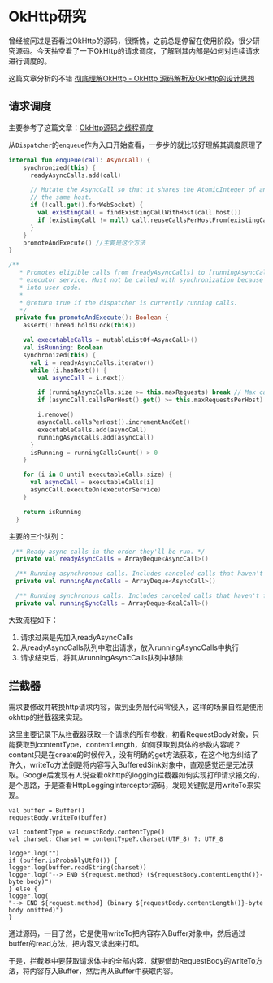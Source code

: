 # OkHttp研究

曾经被问过是否看过OkHttp的源码，很惭愧，之前总是停留在使用阶段，很少研究源码。今天抽空看了一下OkHttp的请求调度，了解到其内部是如何对连续请求进行调度的。

这篇文章分析的不错 [彻底理解OkHttp - OkHttp 源码解析及OkHttp的设计思想](https://juejin.im/post/5c1b23b9e51d4529096aaaee)

## 请求调度

主要参考了这篇文章：[OkHttp源码之线程调度](https://www.jianshu.com/p/5b197bcd83c0)

从`Dispatcher`的`enqueue`作为入口开始查看，一步步的就比较好理解其调度原理了

```kotlin
internal fun enqueue(call: AsyncCall) {
    synchronized(this) {
      readyAsyncCalls.add(call)

      // Mutate the AsyncCall so that it shares the AtomicInteger of an existing running call to
      // the same host.
      if (!call.get().forWebSocket) {
        val existingCall = findExistingCallWithHost(call.host())
        if (existingCall != null) call.reuseCallsPerHostFrom(existingCall)
      }
    }
    promoteAndExecute() //主要是这个方法
}

/**
   * Promotes eligible calls from [readyAsyncCalls] to [runningAsyncCalls] and runs them on the
   * executor service. Must not be called with synchronization because executing calls can call
   * into user code.
   *
   * @return true if the dispatcher is currently running calls.
   */
  private fun promoteAndExecute(): Boolean {
    assert(!Thread.holdsLock(this))

    val executableCalls = mutableListOf<AsyncCall>()
    val isRunning: Boolean
    synchronized(this) {
      val i = readyAsyncCalls.iterator()
      while (i.hasNext()) {
        val asyncCall = i.next()

        if (runningAsyncCalls.size >= this.maxRequests) break // Max capacity.
        if (asyncCall.callsPerHost().get() >= this.maxRequestsPerHost) continue // Host max capacity.

        i.remove()
        asyncCall.callsPerHost().incrementAndGet()
        executableCalls.add(asyncCall)
        runningAsyncCalls.add(asyncCall)
      }
      isRunning = runningCallsCount() > 0
    }

    for (i in 0 until executableCalls.size) {
      val asyncCall = executableCalls[i]
      asyncCall.executeOn(executorService)
    }

    return isRunning
  }
```

主要的三个队列：

```kotlin
 /** Ready async calls in the order they'll be run. */
  private val readyAsyncCalls = ArrayDeque<AsyncCall>()

  /** Running asynchronous calls. Includes canceled calls that haven't finished yet. */
  private val runningAsyncCalls = ArrayDeque<AsyncCall>()

  /** Running synchronous calls. Includes canceled calls that haven't finished yet. */
  private val runningSyncCalls = ArrayDeque<RealCall>()
```

大致流程如下：
1. 请求过来是先加入readyAsyncCalls
2. 从readyAsyncCalls队列中取出请求，放入runningAsyncCalls中执行
3. 请求结束后，将其从runningAsyncCalls队列中移除

## 拦截器

需求要修改并转换http请求内容，做到业务层代码零侵入，这样的场景自然是使用okhttp的拦截器来实现。

这里主要记录下从拦截器获取一个请求的所有参数，初看RequestBody对象，只能获取到contentType，contentLength，如何获取到具体的参数内容呢？content只是在create的时候传入，没有明确的get方法获取，在这个地方纠结了许久，writeTo方法倒是将内容写入BufferedSink对象中，直观感觉还是无法获取。Google后发现有人说查看okhttp的logging拦截器如何实现打印请求报文的，是个思路，于是查看HttpLoggingInterceptor源码，发现关键就是用writeTo来实现。

```
val buffer = Buffer()
requestBody.writeTo(buffer)

val contentType = requestBody.contentType()
val charset: Charset = contentType?.charset(UTF_8) ?: UTF_8

logger.log("")
if (buffer.isProbablyUtf8()) {
logger.log(buffer.readString(charset))
logger.log("--> END ${request.method} (${requestBody.contentLength()}-byte body)")
} else {
logger.log(
"--> END ${request.method} (binary ${requestBody.contentLength()}-byte body omitted)")
}
```
通过源码，一目了然，它是使用writeTo把内容存入Buffer对象中，然后通过buffer的read方法，把内容又读出来打印。

于是，拦截器中要获取请求体中的全部内容，就要借助RequestBody的writeTo方法，将内容存入Buffer，然后再从Buffer中获取内容。

